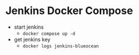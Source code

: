 # Jenkins Docker Compose

- start jenkins
    - `docker compose up -d`
- get jenkins key
    - `docker logs jenkins-blueocean`
